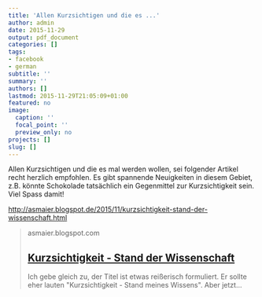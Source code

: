 ```yaml
---
title: 'Allen Kurzsichtigen und die es ...'
author: admin
date: 2015-11-29
output: pdf_document
categories: []
tags:
- facebook
- german
subtitle: ''
summary: ''
authors: []
lastmod: 2015-11-29T21:05:09+01:00
featured: no
image:
  caption: ''
  focal_point: ''
  preview_only: no
projects: []
slug: []
---
```

Allen Kurzsichtigen und die es mal werden wollen, sei folgender Artikel recht herzlich empfohlen. Es gibt spannende Neuigkeiten in diesem Gebiet, z.B. könnte Schokolade tatsächlich ein Gegenmittel zur Kurzsichtigkeit sein. Viel Spass damit!

http://asmaier.blogspot.de/2015/11/kurzsichtigkeit-stand-der-wissenschaft.html
> asmaier.blogspot.com
> ## [Kurzsichtigkeit - Stand der Wissenschaft](http://asmaier.blogspot.de/2015/11/kurzsichtigkeit-stand-der-wissenschaft.html)
>
>   Ich gebe gleich zu, der Titel ist etwas reißerisch formuliert. Er sollte eher lauten "Kurzsichtigkeit - Stand meines Wissens". Aber jetzt...

